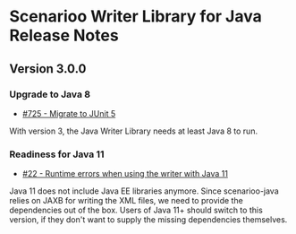 # Scenarioo Writer Library for Java Release Notes

## Version 3.0.0

### Upgrade to Java 8

* [#725 - Migrate to JUnit 5](https://github.com/scenarioo/scenarioo-java/issues/20)

With version 3, the Java Writer Library needs at least Java 8 to run.

### Readiness for Java 11

* [#22 - Runtime errors when using the writer with Java 11](https://github.com/scenarioo/scenarioo-java/issues/22)

Java 11 does not include Java EE libraries anymore. Since scenarioo-java relies on JAXB for writing the XML files, 
we need to provide the dependencies out of the box. Users of Java 11+ should switch to this version, if they don't want 
to supply the missing dependencies themselves.
